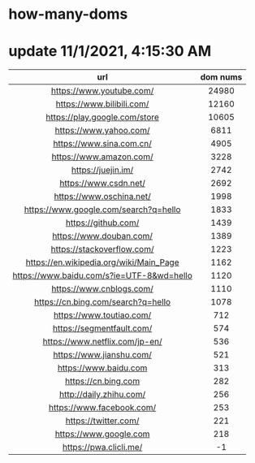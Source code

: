 # how-many-doms

# update 11/1/2021, 4:15:30 AM

url | dom nums
:-: | :-:
https://www.youtube.com/ | 24980
https://www.bilibili.com/ | 12160
https://play.google.com/store | 10605
https://www.yahoo.com/ | 6811
https://www.sina.com.cn/ | 4905
https://www.amazon.com/ | 3228
https://juejin.im/ | 2742
https://www.csdn.net/ | 2692
https://www.oschina.net/ | 1998
https://www.google.com/search?q=hello | 1833
https://github.com/ | 1439
https://www.douban.com/ | 1389
https://stackoverflow.com/ | 1223
https://en.wikipedia.org/wiki/Main_Page | 1162
https://www.baidu.com/s?ie=UTF-8&wd=hello | 1120
https://www.cnblogs.com/ | 1110
https://cn.bing.com/search?q=hello | 1078
https://www.toutiao.com/ | 712
https://segmentfault.com/ | 574
https://www.netflix.com/jp-en/ | 536
https://www.jianshu.com/ | 521
https://www.baidu.com | 313
https://cn.bing.com | 282
http://daily.zhihu.com/ | 256
https://www.facebook.com/ | 253
https://twitter.com/ | 221
https://www.google.com | 218
https://pwa.clicli.me/ | -1
